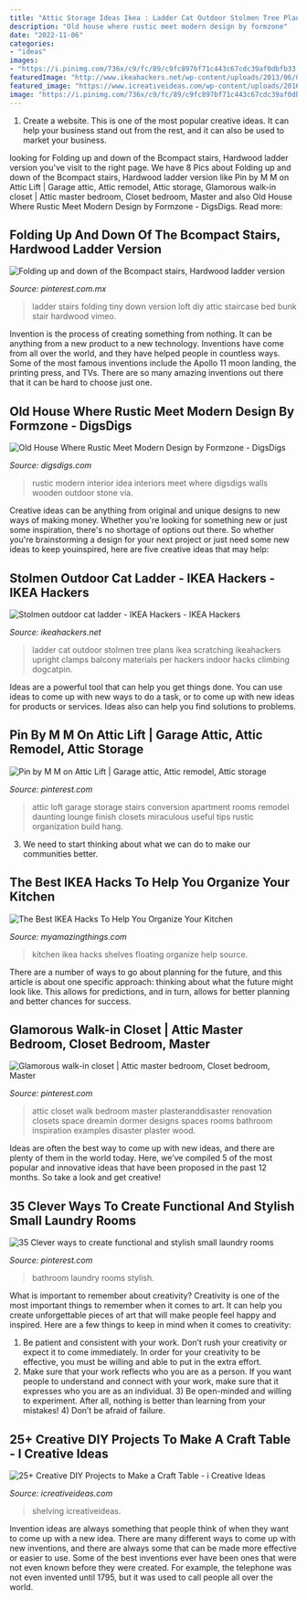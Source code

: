 ```yaml
---
title: "Attic Storage Ideas Ikea : Ladder Cat Outdoor Stolmen Tree Plans Ikea Scratching Ikeahackers Upright Clamps Balcony Materials Per Hackers Indoor Hacks Climbing Dogcatpin"
description: "Old house where rustic meet modern design by formzone"
date: "2022-11-06"
categories:
- "ideas"
images:
- "https://i.pinimg.com/736x/c9/fc/89/c9fc897bf71c443c67cdc39af0dbfb33.jpg"
featuredImage: "http://www.ikeahackers.net/wp-content/uploads/2013/06/0-754140.jpg"
featured_image: "https://www.icreativeideas.com/wp-content/uploads/2016/09/crafttable20.jpg"
image: "https://i.pinimg.com/736x/c9/fc/89/c9fc897bf71c443c67cdc39af0dbfb33.jpg"
---
```



1. Create a website. This is one of the most popular creative ideas. It can help your business stand out from the rest, and it can also be used to market your business.

	

		
looking for Folding up and down of the Bcompact stairs, Hardwood ladder version you've visit to the right page. We have 8 Pics about Folding up and down of the Bcompact stairs, Hardwood ladder version like Pin by M M on Attic Lift | Garage attic, Attic remodel, Attic storage, Glamorous walk-in closet | Attic master bedroom, Closet bedroom, Master and also Old House Where Rustic Meet Modern Design by Formzone - DigsDigs. Read more:
		
    
## Folding Up And Down Of The Bcompact Stairs, Hardwood Ladder Version

<img loading=lazy src="https://i.pinimg.com/736x/0c/3c/76/0c3c7644a421a4dee6a1863e3f7e4e24.jpg" onerror="this.onerror=null;this.src='https://tse2.mm.bing.net/th?id=OIP.b_BBcCWBK38m6Adm1gGibAHaNK&amp;pid=15.1';" alt="Folding up and down of the Bcompact stairs, Hardwood ladder version">

_Source: pinterest.com.mx_

>ladder stairs folding tiny down version loft diy attic staircase bed bunk stair hardwood vimeo. 

	

Invention is the process of creating something from nothing. It can be anything from a new product to a new technology. Inventions have come from all over the world, and they have helped people in countless ways. Some of the most famous inventions include the Apollo 11 moon landing, the printing press, and TVs. There are so many amazing inventions out there that it can be hard to choose just one.

    
## Old House Where Rustic Meet Modern Design By Formzone - DigsDigs

<img loading=lazy src="http://www.digsdigs.com/photos/old-house-where-rustic-meet-modern-design-8.jpg" onerror="this.onerror=null;this.src='https://tse4.mm.bing.net/th?id=OIP.hdwY1kNiLn24-63aq1YYWgHaKO&amp;pid=15.1';" alt="Old House Where Rustic Meet Modern Design by Formzone - DigsDigs">

_Source: digsdigs.com_

>rustic modern interior idea interiors meet where digsdigs walls wooden outdoor stone via. 

	

Creative ideas can be anything from original and unique designs to new ways of making money. Whether you're looking for something new or just some inspiration, there's no shortage of options out there. So whether you're brainstorming a design for your next project or just need some new ideas to keep youinspired, here are five creative ideas that may help: 

    
## Stolmen Outdoor Cat Ladder - IKEA Hackers - IKEA Hackers

<img loading=lazy src="http://www.ikeahackers.net/wp-content/uploads/2013/06/0-754140.jpg" onerror="this.onerror=null;this.src='https://tse3.mm.bing.net/th?id=OIP.OZ-2QehQ93ZTp-DMcqTADgAAAA&amp;pid=15.1';" alt="Stolmen outdoor cat ladder - IKEA Hackers - IKEA Hackers">

_Source: ikeahackers.net_

>ladder cat outdoor stolmen tree plans ikea scratching ikeahackers upright clamps balcony materials per hackers indoor hacks climbing dogcatpin. 

	

Ideas are a powerful tool that can help you get things done. You can use ideas to come up with new ways to do a task, or to come up with new ideas for products or services. Ideas also can help you find solutions to problems.

    
## Pin By M M On Attic Lift | Garage Attic, Attic Remodel, Attic Storage

<img loading=lazy src="https://i.pinimg.com/736x/ec/8a/76/ec8a76861bf7e0762cb8abb4796bd7ef.jpg" onerror="this.onerror=null;this.src='https://tse4.mm.bing.net/th?id=OIP.9JeezqbEg3U4PEhRZsYxYAHaNK&amp;pid=15.1';" alt="Pin by M M on Attic Lift | Garage attic, Attic remodel, Attic storage">

_Source: pinterest.com_

>attic loft garage storage stairs conversion apartment rooms remodel daunting lounge finish closets miraculous useful tips rustic organization build hang. 

	

3. We need to start thinking about what we can do to make our communities better.

    
## The Best IKEA Hacks To Help You Organize Your Kitchen

<img loading=lazy src="http://myamazingthings.com/wp-content/uploads/2017/02/Floating-Shelves-678x1024.jpg" onerror="this.onerror=null;this.src='https://tse3.mm.bing.net/th?id=OIP.-D--rmX02BK7FM_SRJbbbwHaLL&amp;pid=15.1';" alt="The Best IKEA Hacks To Help You Organize Your Kitchen">

_Source: myamazingthings.com_

>kitchen ikea hacks shelves floating organize help source. 

	

There are a number of ways to go about planning for the future, and this article is about one specific approach: thinking about what the future might look like. This allows for predictions, and in turn, allows for better planning and better chances for success.

    
## Glamorous Walk-in Closet | Attic Master Bedroom, Closet Bedroom, Master

<img loading=lazy src="https://i.pinimg.com/736x/0a/a3/84/0aa384eef5f204c3dcf80433caee9890.jpg" onerror="this.onerror=null;this.src='https://tse3.mm.bing.net/th?id=OIP.Exaw76Jekm2g79RDnhi1mgHaKX&amp;pid=15.1';" alt="Glamorous walk-in closet | Attic master bedroom, Closet bedroom, Master">

_Source: pinterest.com_

>attic closet walk bedroom master plasteranddisaster renovation closets space dreamin dormer designs spaces rooms bathroom inspiration examples disaster plaster wood. 

	

Ideas are often the best way to come up with new ideas, and there are plenty of them in the world today. Here, we’ve compiled 5 of the most popular and innovative ideas that have been proposed in the past 12 months. So take a look and get creative!

    
## 35 Clever Ways To Create Functional And Stylish Small Laundry Rooms

<img loading=lazy src="https://i.pinimg.com/736x/c9/fc/89/c9fc897bf71c443c67cdc39af0dbfb33.jpg" onerror="this.onerror=null;this.src='https://tse4.mm.bing.net/th?id=OIP._SeWE7ay9d4wvowo5zxn3QHaLY&amp;pid=15.1';" alt="35 Clever ways to create functional and stylish small laundry rooms">

_Source: pinterest.com_

>bathroom laundry rooms stylish. 

	

What is important to remember about creativity?
Creativity is one of the most important things to remember when it comes to art. It can help you create unforgettable pieces of art that will make people feel happy and inspired. Here are a few things to keep in mind when it comes to creativity: 
1) Be patient and consistent with your work. Don’t rush your creativity or expect it to come immediately. In order for your creativity to be effective, you must be willing and able to put in the extra effort. 
2) Make sure that your work reflects who you are as a person. If you want people to understand and connect with your work, make sure that it expresses who you are as an individual. 3) Be open-minded and willing to experiment. After all, nothing is better than learning from your mistakes! 4) Don’t be afraid of failure.

    
## 25+ Creative DIY Projects To Make A Craft Table - I Creative Ideas

<img loading=lazy src="https://www.icreativeideas.com/wp-content/uploads/2016/09/crafttable20.jpg" onerror="this.onerror=null;this.src='https://tse3.mm.bing.net/th?id=OIP.1WRjvtx4O2jCLy_vej2ChwHaLH&amp;pid=15.1';" alt="25+ Creative DIY Projects to Make a Craft Table - i Creative Ideas">

_Source: icreativeideas.com_

>shelving icreativeideas. 

	

Invention ideas are always something that people think of when they want to come up with a new idea. There are many different ways to come up with new inventions, and there are always some that can be made more effective or easier to use. Some of the best inventions ever have been ones that were not even known before they were created. For example, the telephone was not even invented until 1795, but it was used to call people all over the world.

